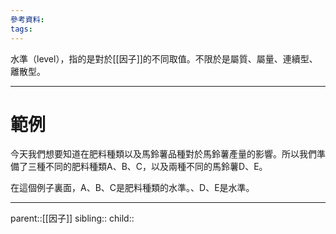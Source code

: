 ```yaml
---
參考資料:
tags:
---
```

水準（level），指的是對於[[因子]]的不同取值。不限於是屬質、屬量、連續型、離散型。
- - -
# 範例
今天我們想要知道在肥料種類以及馬鈴薯品種對於馬鈴薯產量的影響。所以我們準備了三種不同的肥料種類A、B、C，以及兩種不同的馬鈴薯D、E。

在這個例子裏面，A、B、C是肥料種類的水準。、D、E是水準。
- - -
parent::[[因子]]
sibling::
child::